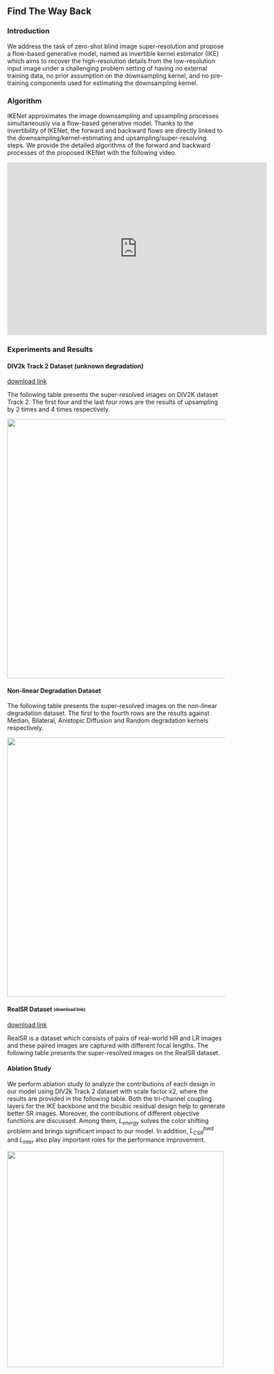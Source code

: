 <script type="text/x-mathjax-config">
MathJax.Hub.Config({
  tex2jax: {
    inlineMath: [['$','$'], ['\\(','\\)']],
    processEscapes: true
  }
});
</script>
<script src="https://cdnjs.cloudflare.com/ajax/libs/mathjax/2.7.0/MathJax.js?config=TeX-AMS-MML_HTMLorMML" type="text/javascript"></script>

## Find The Way Back

### Introduction
We address the task of zero-shot blind image super-resolution and propose a flow-based generative model, named as invertible kernel estimator (IKE) which aims to recover the high-resolution details from the low-resolution input image under a challenging problem setting of having no external training data, no prior assumption on the downsampling kernel, and no pre-training components used for estimating the downsampling kernel.

### Algorithm
IKENet approximates the image downsampling and upsampling processes simultaneously via a flow-based generative model. Thanks to the invertibility of IKENet, the forward and backward flows are directly linked to the downsampling/kernel-estimating and upsampling/super-resolving steps. We provide the detailed algorithms of the forward and backward processes of the proposed IKENet with the following video.
<div style="text-align:center;">
<iframe width="600" height="400" src="https://www.youtube.com/embed/gsZGBzgHGaY" frameborder="0" allow="autoplay; encrypted-media" allowfullscreen></iframe></div>

### Experiments and Results
#### DIV2k Track 2 Dataset (unknown degradation)
[download link](https://data.vision.ee.ethz.ch/cvl/DIV2K/)

The following table presents the super-resolved images on DIV2K dataset Track 2. The first four and the last four rows are the results of upsampling by 2 times and 4 times respectively.
<!-- ![image](https://user-images.githubusercontent.com/11616733/135757355-ce736fd7-ba5d-40c3-a85a-a534fec3f603.png) -->
<img src="https://user-images.githubusercontent.com/11616733/135757355-ce736fd7-ba5d-40c3-a85a-a534fec3f603.png" width="600">

#### Non-linear Degradation Dataset
The following table presents the super-resolved images on the non-linear degradation dataset. The first to the fourth rows are the results against Median, Bilateral, Anistopic Diffusion and Random degradation kernels respectively.
<!-- ![image](https://user-images.githubusercontent.com/11616733/135753632-37837dd2-f4d1-4cb7-bc36-64b92e445d98.png) -->
<img src="https://user-images.githubusercontent.com/11616733/135753632-37837dd2-f4d1-4cb7-bc36-64b92e445d98.png" width="600">

#### RealSR Dataset <sub><sup>[download link]
[download link](https://github.com/csjcai/RealSR)

RealSR is a dataset which consists of pairs of real-world HR and LR images and these paired images are captured with different focal lengths. The following table presents the super-resolved images on the RealSR dataset. 
<!-- ![image](https://user-images.githubusercontent.com/11616733/135754927-b00ded67-1dd4-4862-8c4c-94991a8ed87b.png) -->
<!-- <img src="https://user-images.githubusercontent.com/11616733/135754927-b00ded67-1dd4-4862-8c4c-94991a8ed87b.png" width="600"> -->

#### Ablation Study
We perform ablation study to analyze the contributions of each design in our model using DIV2k Track 2 dataset with scale factor x2, where the results are provided in the following table. Both the tri-channel coupling layers for the IKE backbone and the bicubic residual design help to generate better SR images. Moreover, the contributions of different objective functions are discussed. Among them, $L_{energy}$ solves the color shifting problem and brings significant impact to our model. In addition, $L_{CSR}^{bwd}$ and $L_{inter}$ also play important roles for the performance improvement.

<!-- | $L_{energy}$ | Tri-Channel | Bic Res | $L_{CSR}^{bwd}$ | $L_{inter}$ |   PSNR   |  SSIM   |
| :--------:   | :---------: | :-----: | :-------------: | :---------: | :------: | :-----: |
|              |             |         |                 |             | 9.375    | 0.1326  |
|      V       |             |         |                 |             | 24.333   | 0.6412  |
|      V       |      V      |         |                 |             | 24.589   | 0.6613  |
|      V       |      V      |    V    |                 |             | 25.003   | 0.6975  |
|      V       |      V      |    V    |        V        |             | 25.122   | 0.7128  |
|      V       |      V      |    V    |        V        |      V      | 25.476   | 0.7297  | -->
<!-- ![image](https://user-images.githubusercontent.com/11616733/135757633-cf6dbb24-8e3e-4b88-a6f5-47585174b0b1.png) -->
<!-- <img src="https://user-images.githubusercontent.com/11616733/135757633-cf6dbb24-8e3e-4b88-a6f5-47585174b0b1.png" width="350"> -->
<!-- ![ablation](https://user-images.githubusercontent.com/11616733/135760012-6fbf32dd-27b9-4196-a711-c16abfeea2a1.gif) -->
<img src="https://user-images.githubusercontent.com/11616733/135760012-6fbf32dd-27b9-4196-a711-c16abfeea2a1.gif" width="500">
